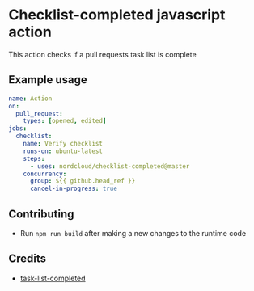 # Checklist-completed javascript action

This action checks if a pull requests task list is complete

## Example usage

```yaml
name: Action
on:
  pull_request:
    types: [opened, edited]
jobs:
  checklist:
    name: Verify checklist
    runs-on: ubuntu-latest
    steps:
      - uses: nordcloud/checklist-completed@master
    concurrency:
      group: ${{ github.head_ref }}
      cancel-in-progress: true
```

## Contributing

- Run `npm run build` after making a new changes to the runtime code

## Credits

- [task-list-completed](https://github.com/stilliard/github-task-list-completed)
